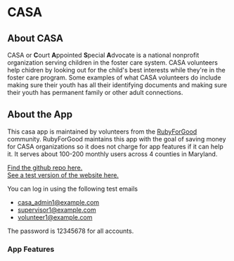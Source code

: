 # CASA
## About CASA
CASA or **C**ourt **A**ppointed **S**pecial **A**dvocate is a national nonprofit organization serving children in the foster care system. CASA volunteers help chidren by looking out for the child's best interests while they're in the foster care program. Some examples of what CASA volunteers do include making sure their youth has all their identifying documents and making sure their youth has permanent family or other adult connections.
  
## About the App
This casa app is maintained by volunteers from the [RubyForGood](https://rubyforgood.org/) community. RubyForGood maintains this app with the goal of saving money for CASA organizations so it does not charge for app features if it can help it. It serves about 100-200 monthly users across 4 counties in Maryland.  

[Find the github repo here.](https://github.com/rubyforgood/casa)  
[See a test version of the website here.](https://casa-qa.herokuapp.com/)  

You can log in using the following test emails  

 - casa_admin1@example.com  
 - supervisor1@example.com  
 - volunteer1@example.com  

 The password is 12345678 for all accounts.
  
### App Features